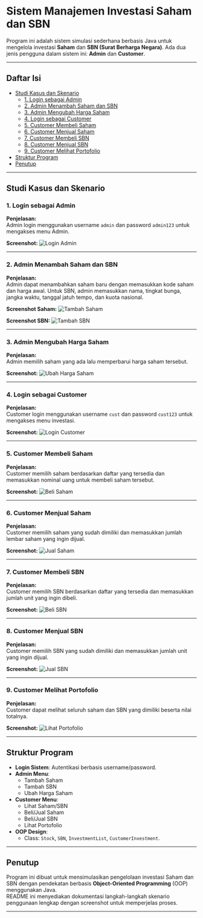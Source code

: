 # Sistem Manajemen Investasi Saham dan SBN

Program ini adalah sistem simulasi sederhana berbasis Java untuk mengelola investasi **Saham** dan **SBN (Surat Berharga Negara)**. Ada dua jenis pengguna dalam sistem ini: **Admin** dan **Customer**.

---

## Daftar Isi
- [Studi Kasus dan Skenario](#studi-kasus-dan-skenario)
  - [1. Login sebagai Admin](#1-login-sebagai-admin)
  - [2. Admin Menambah Saham dan SBN](#2-admin-menambah-saham-dan-sbn)
  - [3. Admin Mengubah Harga Saham](#3-admin-mengubah-harga-saham)
  - [4. Login sebagai Customer](#4-login-sebagai-customer)
  - [5. Customer Membeli Saham](#5-customer-membeli-saham)
  - [6. Customer Menjual Saham](#6-customer-menjual-saham)
  - [7. Customer Membeli SBN](#7-customer-membeli-sbn)
  - [8. Customer Menjual SBN](#8-customer-menjual-sbn)
  - [9. Customer Melihat Portofolio](#9-customer-melihat-portofolio)
- [Struktur Program](#struktur-program)
- [Penutup](#penutup)

---

## Studi Kasus dan Skenario

### 1. Login sebagai Admin

**Penjelasan:**  
Admin login menggunakan username `admin` dan password `admin123` untuk mengakses menu Admin.

**Screenshot:**
![Login Admin](screenshots/login_admin.png)

---

### 2. Admin Menambah Saham dan SBN

**Penjelasan:**  
Admin dapat menambahkan saham baru dengan memasukkan kode saham dan harga awal. Untuk SBN, admin memasukkan nama, tingkat bunga, jangka waktu, tanggal jatuh tempo, dan kuota nasional.

**Screenshot Saham:**
![Tambah Saham](screenshots/tambah_saham.png)

**Screenshot SBN:**
![Tambah SBN](screenshots/tambah_sbn.png)

---

### 3. Admin Mengubah Harga Saham

**Penjelasan:**  
Admin memilih saham yang ada lalu memperbarui harga saham tersebut.

**Screenshot:**
![Ubah Harga Saham](screenshots/ubah_harga_saham.png)

---

### 4. Login sebagai Customer

**Penjelasan:**  
Customer login menggunakan username `cust` dan password `cust123` untuk mengakses menu investasi.

**Screenshot:**
![Login Customer](screenshots/login_customer.png)

---

### 5. Customer Membeli Saham

**Penjelasan:**  
Customer memilih saham berdasarkan daftar yang tersedia dan memasukkan nominal uang untuk membeli saham tersebut.

**Screenshot:**
![Beli Saham](screenshots/beli_saham.png)

---

### 6. Customer Menjual Saham

**Penjelasan:**  
Customer memilih saham yang sudah dimiliki dan memasukkan jumlah lembar saham yang ingin dijual.

**Screenshot:**
![Jual Saham](screenshots/jual_saham.png)

---

### 7. Customer Membeli SBN

**Penjelasan:**  
Customer memilih SBN berdasarkan daftar yang tersedia dan memasukkan jumlah unit yang ingin dibeli.

**Screenshot:**
![Beli SBN](screenshots/beli_sbn.png)

---

### 8. Customer Menjual SBN

**Penjelasan:**  
Customer memilih SBN yang sudah dimiliki dan memasukkan jumlah unit yang ingin dijual.

**Screenshot:**
![Jual SBN](screenshots/jual_sbn.png)

---

### 9. Customer Melihat Portofolio

**Penjelasan:**  
Customer dapat melihat seluruh saham dan SBN yang dimiliki beserta nilai totalnya.

**Screenshot:**
![Lihat Portofolio](screenshots/lihat_portofolio.png)

---

## Struktur Program

- **Login Sistem**: Autentikasi berbasis username/password.
- **Admin Menu**:
  - Tambah Saham
  - Tambah SBN
  - Ubah Harga Saham
- **Customer Menu**:
  - Lihat Saham/SBN
  - Beli/Jual Saham
  - Beli/Jual SBN
  - Lihat Portofolio
- **OOP Design**:
  - Class: `Stock`, `SBN`, `InvestmentList`, `CustomerInvestment`.

---

## Penutup

Program ini dibuat untuk mensimulasikan pengelolaan investasi Saham dan SBN dengan pendekatan berbasis **Object-Oriented Programming** (OOP) menggunakan Java.  
README ini menyediakan dokumentasi langkah-langkah skenario penggunaan lengkap dengan screenshot untuk memperjelas proses.

---

